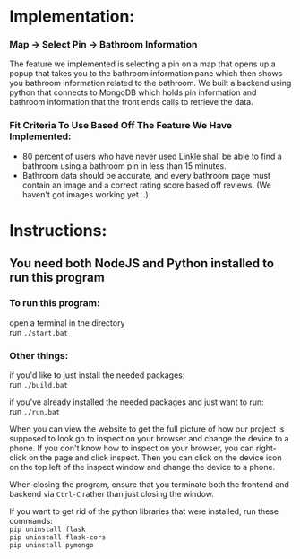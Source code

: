 # Implementation:

### Map -> Select Pin -> Bathroom Information

The feature we implemented is selecting a pin on a map that 
opens up a popup that takes you to the bathroom information pane 
which then shows you bathroom information related to the bathroom. 
We built a backend using python that connects to MongoDB which holds
pin information and bathroom information that the front ends calls to 
retrieve the data. 

### Fit Criteria To Use Based Off The Feature We Have Implemented: 
- 80 percent of users who have never used Linkle shall be able to find a bathroom using a bathroom pin in less than 15 minutes.
- Bathroom data should be accurate, and every bathroom page must contain an image and a correct rating score based off reviews. (We haven't got images working yet...)




# Instructions:  

## You need both NodeJS and Python installed to run this program  


### To run this program:  
open a terminal in the directory  
run `./start.bat`  


### Other things:  
if you'd like to just install the needed packages:  
run `./build.bat`  

if you've already installed the needed packages and just want to run:  
run `./run.bat`  

When you can view the website to get the full picture of how our project is 
supposed to look go to inspect on your browser and change the device to a phone.
If you don't know how to inspect on your browser, you can right-click on the page and click inspect. 
Then you can click on the device icon on the top left of the inspect window and change the device to a phone.

When closing the program, ensure that you terminate both the frontend and backend via `Ctrl-C` rather than just closing the window.  

If you want to get rid of the python libraries that were installed, run these commands:  
`pip uninstall flask`  
`pip uninstall flask-cors`  
`pip uninstall pymongo`